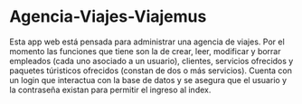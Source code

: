 # Agencia-Viajes-Viajemus
Esta app web está pensada para administrar una agencia de viajes. Por el momento las funciones que tiene son la de crear, leer, modificar y borrar empleados (cada uno asociado a un usuario), clientes, servicios ofrecidos y paquetes túristicos ofrecidos (constan de dos o más servicios). Cuenta con un login que interactua con la base de datos y se asegura que el usuario y la contraseña existan para permitir el ingreso al index. 
